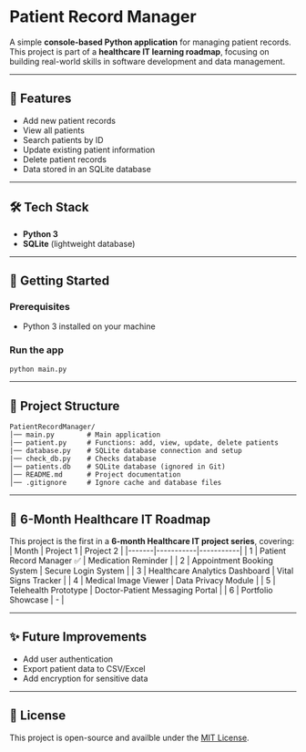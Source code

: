 # Patient Record Manager

A simple **console-based Python application** for managing patient records.
This project is part of a **healthcare IT learning roadmap**, focusing on building real-world skills in software development and data management.

---

## 📌 Features
- Add new patient records
- View all patients
- Search patients by ID
- Update existing patient information
- Delete patient records
- Data stored in an SQLite database

---

## 🛠️ Tech Stack
- **Python 3**
- **SQLite** (lightweight database)

---

## 🚀 Getting Started

### Prerequisites
- Python 3 installed on your machine

### Run the app
```bash
python main.py
```

---

## 📂 Project Structure
```
PatientRecordManager/
│── main.py        # Main application
|── patient.py     # Functions: add, view, update, delete patients
|── database.py    # SQLite database connection and setup
|── check_db.py    # Checks database
│── patients.db    # SQLite database (ignored in Git)
│── README.md      # Project documentation
│── .gitignore     # Ignore cache and database files
```

---

## 📖 6-Month Healthcare IT Roadmap
This project is the first in a **6-month Healthcare IT project series**, covering:
| Month | Project 1 | Project 2 |
|-------|-----------|-----------|
| 1     | Patient Record Manager ✅ | Medication Reminder |
| 2     | Appointment Booking System | Secure Login System |
| 3     | Healthcare Analytics Dashboard | Vital Signs Tracker |
| 4     | Medical Image Viewer | Data Privacy Module |
| 5     | Telehealth Prototype | Doctor-Patient Messaging Portal |
| 6     | Portfolio Showcase | - |

---

## ✨ Future Improvements
- Add user authentication
- Export patient data to CSV/Excel
- Add encryption for sensitive data

---

## 📜 License
This project is open-source and availble under the [MIT License](LICENSE).

